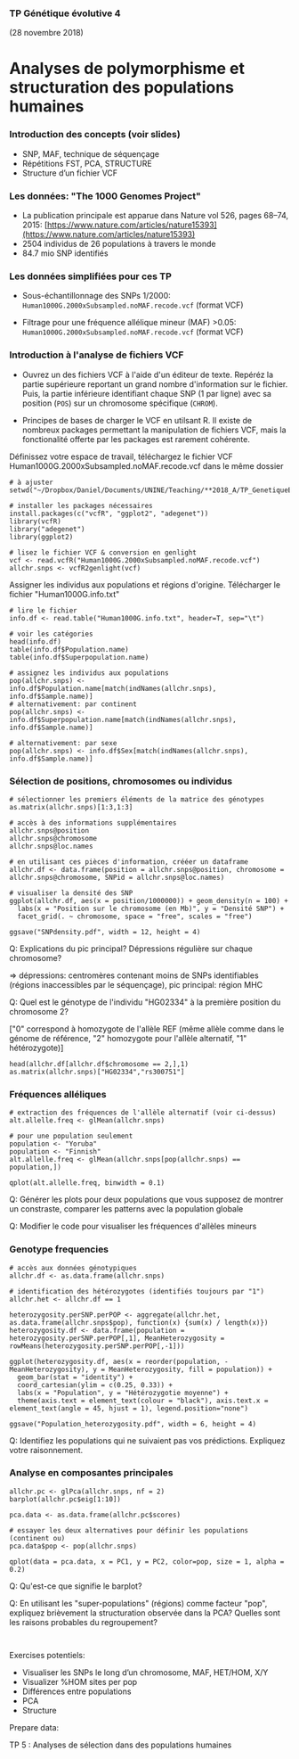 ### TP Génétique évolutive 4

(28 novembre 2018)


# Analyses de polymorphisme et structuration des populations humaines

### Introduction des concepts (voir slides)

-	SNP, MAF, technique de séquençage
-	Répétitions FST, PCA, STRUCTURE
-	Structure d’un fichier VCF

### Les données: "The 1000 Genomes Project"  
- La publication principale est apparue dans Nature vol 526, pages 68–74, 2015: [https://www.nature.com/articles/nature15393](https://www.nature.com/articles/nature15393)
- 2504 individus de 26 populations à travers le monde
- 84.7 mio SNP identifiés

### Les données simplifiées pour ces TP

- Sous-échantillonnage des SNPs 1/2000: `Human1000G.2000xSubsampled.noMAF.recode.vcf` (format VCF)

- Filtrage pour une fréquence allélique mineur (MAF) >0.05: `Human1000G.2000xSubsampled.noMAF.recode.vcf` (format VCF)

### Introduction à l'analyse de fichiers VCF

- Ouvrez un des fichiers VCF à l'aide d'un éditeur de texte. Repéréz la partie supérieure reportant un grand nombre d'information sur le fichier. Puis, la partie inférieure identifiant chaque SNP (1 par ligne) avec sa position (`POS`) sur un chromosome spécifique (`CHROM`).

- Principes de bases de charger le VCF en utilsant R. Il existe de nombreux packages permettant la manipulation de fichiers VCF, mais la fonctionalité offerte par les packages est rarement cohérente.

Définissez votre espace de travail, téléchargez le fichier VCF Human1000G.2000xSubsampled.noMAF.recode.vcf dans le même dossier  

```
# à ajuster
setwd("~/Dropbox/Daniel/Documents/UNINE/Teaching/**2018_A/TP_GenetiqueEvol_2018/")

# installer les packages nécessaires
install.packages(c("vcfR", "ggplot2", "adegenet"))
library(vcfR)
library("adegenet")
library(ggplot2)

# lisez le fichier VCF & conversion en genlight
vcf <- read.vcfR("Human1000G.2000xSubsampled.noMAF.recode.vcf")
allchr.snps <- vcfR2genlight(vcf)
```

Assigner les individus aux populations et régions d'origine. Télécharger le fichier "Human1000G.info.txt"  

```
# lire le fichier
info.df <- read.table("Human1000G.info.txt", header=T, sep="\t")

# voir les catégories
head(info.df)
table(info.df$Population.name)
table(info.df$Superpopulation.name)

# assignez les individus aux populations
pop(allchr.snps) <- info.df$Population.name[match(indNames(allchr.snps), info.df$Sample.name)]
# alternativement: par continent
pop(allchr.snps) <- info.df$Superpopulation.name[match(indNames(allchr.snps), info.df$Sample.name)]

# alternativement: par sexe
pop(allchr.snps) <- info.df$Sex[match(indNames(allchr.snps), info.df$Sample.name)]
```

### Sélection de positions, chromosomes ou individus

```
# sélectionner les premiers éléments de la matrice des génotypes
as.matrix(allchr.snps)[1:3,1:3]

# accès à des informations supplémentaires
allchr.snps@position
allchr.snps@chromosome
allchr.snps@loc.names

# en utilisant ces pièces d'information, crééer un dataframe
allchr.df <- data.frame(position = allchr.snps@position, chromosome = allchr.snps@chromosome, SNPid = allchr.snps@loc.names)

# visualiser la densité des SNP
ggplot(allchr.df, aes(x = position/1000000)) + geom_density(n = 100) + 
  labs(x = "Position sur le chromosome (en Mb)", y = "Densité SNP") +
  facet_grid(. ~ chromosome, space = "free", scales = "free")

ggsave("SNPdensity.pdf", width = 12, height = 4)
```

Q: Explications du pic principal? Dépressions régulière sur chaque chromosome?

=> dépressions: centromères contenant moins de SNPs identifiables (régions inaccessibles par le séquençage), pic principal: région MHC

Q: Quel est le génotype de l'individu "HG02334" à la première position du chromosome 2?

["0" correspond à homozygote de l'allèle REF (même allèle comme dans le génome de référence, "2" homozygote pour l'allèle alternatif, "1" hétérozygote)]

```
head(allchr.df[allchr.df$chromosome == 2,],1)
as.matrix(allchr.snps)["HG02334","rs300751"]
```

### Fréquences alléliques

```
# extraction des fréquences de l'allèle alternatif (voir ci-dessus)
alt.allelle.freq <- glMean(allchr.snps)

# pour une population seulement
population <- "Yoruba"
population <- "Finnish"
alt.allelle.freq <- glMean(allchr.snps[pop(allchr.snps) == population,])

qplot(alt.allelle.freq, binwidth = 0.1)
```

Q: Générer les plots pour deux populations que vous supposez de montrer un constraste, comparer les patterns avec la population globale

Q: Modifier le code pour visualiser les fréquences d'allèles mineurs



### Genotype frequencies

```
# accès aux données génotypiques
allchr.df <- as.data.frame(allchr.snps)

# identification des hétérozygotes (identifiés toujours par "1")
allchr.het <- allchr.df == 1

heterozygosity.perSNP.perPOP <- aggregate(allchr.het, as.data.frame(allchr.snps$pop), function(x) {sum(x) / length(x)})
heterozygosity.df <- data.frame(population = heterozygosity.perSNP.perPOP[,1], MeanHeterozygosity = rowMeans(heterozygosity.perSNP.perPOP[,-1]))

ggplot(heterozygosity.df, aes(x = reorder(population, -MeanHeterozygosity), y = MeanHeterozygosity, fill = population)) +
  geom_bar(stat = "identity") +
  coord_cartesian(ylim = c(0.25, 0.33)) +
  labs(x = "Population", y = "Hétérozygotie moyenne") +
  theme(axis.text = element_text(colour = "black"), axis.text.x = element_text(angle = 45, hjust = 1), legend.position="none")

ggsave("Population_heterozygosity.pdf", width = 6, height = 4)
```

Q: Identifiez les populations qui ne suivaient pas vos prédictions. Expliquez votre raisonnement.





### Analyse en composantes principales

```
allchr.pc <- glPca(allchr.snps, nf = 2)
barplot(allchr.pc$eig[1:10])

pca.data <- as.data.frame(allchr.pc$scores)

# essayer les deux alternatives pour définir les populations (continent ou)
pca.data$pop <- pop(allchr.snps)

qplot(data = pca.data, x = PC1, y = PC2, color=pop, size = 1, alpha = 0.2)
```

Q: Qu'est-ce que signifie le barplot?

Q: En utilisant les "super-populations" (régions) comme facteur "pop", expliquez brièvement la structuration observée dans la PCA? Quelles sont les raisons probables du regroupement?




```
```

```
```



Exercises potentiels:
-	Visualiser les SNPs le long d’un chromosome, MAF, HET/HOM, X/Y
-	Visualizer %HOM sites per pop
-	Différences entre populations
-	PCA
-	Structure


Prepare data:




TP 5 : Analyses de sélection dans des populations humaines



